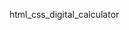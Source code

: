  html_css_digital_calculator
 
<!---
Sanjana-Jadhav/Sanjana-Jadhav is a ✨ special ✨ repository because its `README.md` (this file) appears on your GitHub profile.
You can click the Preview link to take a look at your changes.
--->
